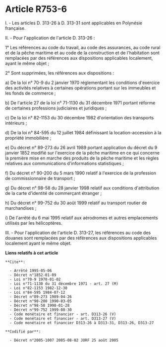 # Article R753-6

I. - Les articles D. 313-26 à D. 313-31 sont applicables en Polynésie française.

II. - Pour l'application de l'article D. 313-26 :

1° Les références au code du travail, au code des assurances, au code rural et de la pêche maritime et au code de la
construction et de l'habitation sont remplacées par des références aux dispositions applicables localement, ayant le même
objet ;

2° Sont supprimées, les références aux dispositions :

a) De la loi n° 70-9 du 2 janvier 1970 réglementant les conditions d'exercice des activités relatives à certaines opérations
portant sur les immeubles et les fonds de commerce ;

b) De l'article 27 de la loi n° 71-1130 du 31 décembre 1971 portant réforme de certaines professions judiciaires et
juridiques ;

c) De la loi n° 82-1153 du 30 décembre 1982 d'orientation des transports intérieurs ;

d) De la loi n° 84-595 du 12 juillet 1984 définissant la location-accession à la propriété immobilière ;

e) Du décret n° 89-273 du 26 avril 1989 portant application du décret du 9 janvier 1852 modifié sur l'exercice de la pêche
maritime en ce qui concerne la première mise en marche des produits de la pêche maritime et les règles relatives aux
communications d'informations statistiques ;

f) Du décret n° 90-200 du 5 mars 1990 relatif à l'exercice de la profession de commissionnaire de transport ;

g) Du décret n° 98-58 du 28 janvier 1998 relatif aux conditions d'attribution de la carte d'identité de commerçant étranger ;

h) Du décret n° 99-752 du 30 août 1999 relatif au transport routier de marchandises ;

i) De l'arrêté du 6 mai 1995 relatif aux aérodromes et autres emplacements utilisés par les hélicoptères.

III. - Pour l'application de l'article D. 313-27, les références au code des douanes sont remplacées par des références aux
dispositions applicables localement ayant le même objet.

**Liens relatifs à cet article**

	**Cite**:

	  - Arrêté 1995-05-06
	  - Décret n°1852-01-09
	  - Loi n°70-9 1970-01-02
	  - Loi n°71-1130 du 31 décembre 1971 - art. 27 (M)
	  - Loi n°82-1153 1982-12-30
	  - Loi n°84-595 1984-07-12
	  - Décret n°89-273 1989-04-26
	  - Décret n°90-200 1990-03-05
	  - Décret n°98-58 1998-01-28
	  - Décret n°99-752 1999-08-30
	  - Code monétaire et financier - art. D313-26 (V)
	  - Code monétaire et financier - art. D313-27 (V)
	  - Code monétaire et financier D313-26 à D313-31, D313-26, D313-27

	**Codifié par**:

	  - Décret n°2005-1007 2005-08-02 JORF 25 août 2005
